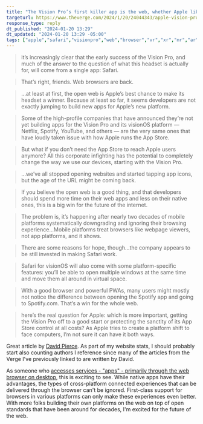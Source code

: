 ```yaml
---
title: "The Vision Pro’s first killer app is the web, whether Apple likes it or not"
targeturl: https://www.theverge.com/2024/1/20/24044343/apple-vision-pro-safari-killer-app
response_type: reply
dt_published: "2024-01-20 13:29"
dt_updated: "2024-01-20 13:29 -05:00"
tags: ["apple","safari","visionpro","web","browser","vr","xr","mr","ar","indieweb","openweb"]
---
```


> it’s increasingly clear that the early success of the Vision Pro, and much of the answer to the question of what this headset is actually for, will come from a single app: Safari. 

> That’s right, friends. Web browsers are back.

> ...at least at first, the open web is Apple’s best chance to make its headset a winner. Because at least so far, it seems developers are not exactly jumping to build new apps for Apple’s new platform.

> Some of the high-profile companies that have announced they’re not yet building apps for the Vision Pro and its visionOS platform — Netflix, Spotify, YouTube, and others — are the very same ones that have loudly taken issue with how Apple runs the App Store.

> But what if you don’t need the App Store to reach Apple users anymore? All this corporate infighting has the potential to completely change the way we use our devices, starting with the Vision Pro.

> ...we’ve all stopped opening websites and started tapping app icons, but the age of the URL might be coming back.

> If you believe the open web is a good thing, and that developers should spend more time on their web apps and less on their native ones, this is a big win for the future of the internet.

> The problem is, it’s happening after nearly two decades of mobile platforms systematically downgrading and ignoring their browsing experience...Mobile platforms treat browsers like webpage viewers, not app platforms, and it shows.

> There are some reasons for hope, though...the company appears to be still invested in making Safari work.

> Safari for visionOS will also come with some platform-specific features: you’ll be able to open multiple windows at the same time and move them all around in virtual space.

> With a good browser and powerful PWAs, many users might mostly not notice the difference between opening the Spotify app and going to Spotify.com. That’s a win for the whole web.

> here’s the real question for Apple: which is more important, getting the Vision Pro off to a good start or protecting the sanctity of its App Store control at all costs? As Apple tries to create a platform shift to face computers, I’m not sure it can have it both ways. 

Great article by [David Pierce](https://www.theverge.com/authors/david-pierce). As part of my website stats, I should probably start also counting authors I reference since many of the articles from the Verge I've previously linked to are written by David.

As someone who [accesses services - "apps" - primarily through the web browser on desktop](/feed/replacing-apps-websites-kingett), this is exciting to see. While native apps have their advantages, the types of cross-platform connected experiences that can be delivered through the browser can't be ignored. First-class support for browsers in various platforms can only make these experiences even better. With more folks building their own platforms on the web on top of open standards that have been around for decades, I'm excited for the future of the web. 